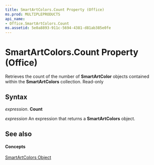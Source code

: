 ```yaml
---
title: SmartArtColors.Count Property (Office)
ms.prod: MULTIPLEPRODUCTS
api_name:
- Office.SmartArtColors.Count
ms.assetid: 5e0a8893-911c-5694-4381-d81ab385e0fe
---
```



# SmartArtColors.Count Property (Office)

Retrieves the count of the number of  **SmartArtColor** objects contained within the **SmartArtColors** collection. Read-only


## Syntax

 _expression_. **Count**

 _expression_ An expression that returns a **SmartArtColors** object.


## See also


#### Concepts


[SmartArtColors Object](smartartcolors-object-office.md)

